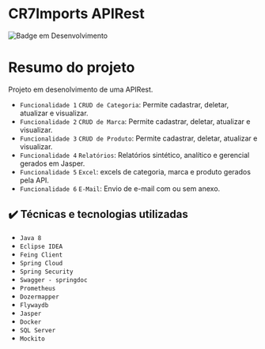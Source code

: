 # CR7Imports APIRest

![Badge em Desenvolvimento](http://img.shields.io/static/v1?label=STATUS&message=EM%20DESENVOLVIMENTO&color=GREEN&style=for-the-badge)

# Resumo do projeto
Projeto em desenolvimento de uma APIRest.

- `Funcionalidade 1` `CRUD de Categoria`: Permite cadastrar, deletar, atualizar e visualizar.
- `Funcionalidade 2` `CRUD de Marca`: Permite cadastrar, deletar, atualizar e visualizar.
- `Funcionalidade 3` `CRUD de Produto`: Permite cadastrar, deletar, atualizar e visualizar.
- `Funcionalidade 4` `Relatórios`: Relatórios sintético, analítico e gerencial gerados em Jasper.
- `Funcionalidade 5` `Excel`: excels de categoria, marca e produto gerados pela API.
- `Funcionalidade 6` `E-Mail`: Envio de e-mail com ou sem anexo.

## ✔️ Técnicas e tecnologias utilizadas

- ``Java 8``
- ``Eclipse IDEA``
- ``Feing Client``
- ``Spring Cloud``
- ``Spring Security``
- ``Swagger - springdoc``
- ``Prometheus``
- ``Dozermapper``
- ``Flywaydb``
- ``Jasper``
- ``Docker``
- ``SQL Server``
- ``Mockito``
